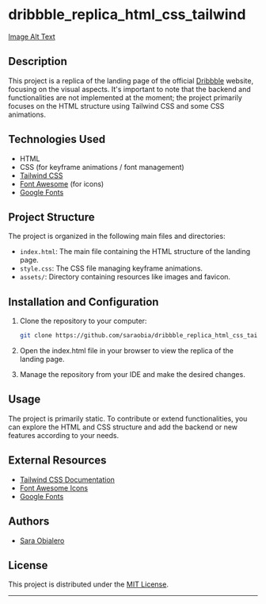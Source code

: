# dribbble_replica_html_css_tailwind

[Image Alt Text](assets/preview.png)

## Description
This project is a replica of the landing page of the official [Dribbble](https://dribbble.com/) website, focusing on the visual aspects. It's important to note that the backend and functionalities are not implemented at the moment; the project primarily focuses on the HTML structure using Tailwind CSS and some CSS animations.

## Technologies Used
- HTML
- CSS (for keyframe animations / font management)
- [Tailwind CSS](https://tailwindcss.com/)
- [Font Awesome](https://fontawesome.com/) (for icons)
- [Google Fonts](https://fonts.google.com/)

## Project Structure
The project is organized in the following main files and directories:

- `index.html`: The main file containing the HTML structure of the landing page.
- `style.css`: The CSS file managing keyframe animations.
- `assets/`: Directory containing resources like images and favicon.

## Installation and Configuration
1. Clone the repository to your computer:

   ```bash
   git clone https://github.com/saraobia/dribbble_replica_html_css_tailwind


2. Open the index.html file in your browser to view the replica of the landing page.

3. Manage the repository from your IDE and make the desired changes.


## Usage
The project is primarily static. To contribute or extend functionalities, you can explore the HTML and CSS structure and add the backend or new features according to your needs.

## External Resources
- [Tailwind CSS Documentation](https://tailwindcss.com/docs)
- [Font Awesome Icons](https://fontawesome.com/icons)
- [Google Fonts](https://fonts.google.com/)

## Authors
- [Sara Obialero](https://github.com/saraobia)

## License
This project is distributed under the [MIT License](LICENSE).



---